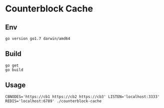 # Counterblock Cache

## Env

```
go version go1.7 darwin/amd64
```

## Build

```
go get
go build
```

## Usage

```
CBNODES='https://cb1 https://cb2 https://cb3' LISTEN='localhost:3333' REDIS='localhost:6789' ./counterblock-cache
```

